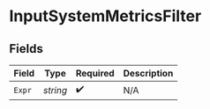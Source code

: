 # InputSystemMetricsFilter


## Fields

| Field              | Type               | Required           | Description        |
| ------------------ | ------------------ | ------------------ | ------------------ |
| `Expr`             | *string*           | :heavy_check_mark: | N/A                |